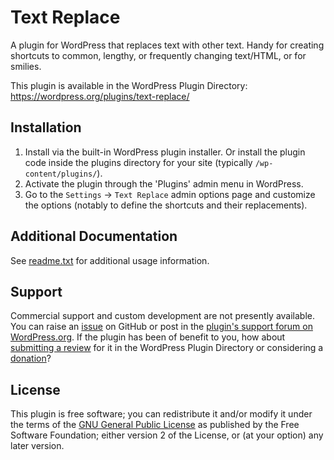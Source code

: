 # Text Replace

A plugin for WordPress that replaces text with other text. Handy for creating shortcuts to common, lengthy, or frequently changing text/HTML, or for smilies.

This plugin is available in the WordPress Plugin Directory: https://wordpress.org/plugins/text-replace/


## Installation

1. Install via the built-in WordPress plugin installer. Or install the plugin code inside the plugins directory for your site (typically `/wp-content/plugins/`).
2. Activate the plugin through the 'Plugins' admin menu in WordPress.
3. Go to the `Settings` -> `Text Replace` admin options page and customize the options (notably to define the shortcuts and their replacements).


## Additional Documentation

See [readme.txt](https://github.com/coffee2code/text-replace/blob/master/readme.txt) for additional usage information.


## Support

Commercial support and custom development are not presently available. You can raise an [issue](https://github.com/coffee2code/text-replace/issues) on GitHub or post in the [plugin's support forum on WordPress.org](https://wordpress.org/support/plugin/text-replace/). If the plugin has been of benefit to you, how about [submitting a review](https://wordpress.org/support/plugin/text-replace/reviews/) for it in the WordPress Plugin Directory or considering a [donation](https://www.paypal.com/cgi-bin/webscr?cmd=_s-xclick&hosted_button_id=6ARCFJ9TX3522)?


## License

This plugin is free software; you can redistribute it and/or modify it under the terms of the [GNU General Public License](http://www.gnu.org/licenses/gpl-2.0.html) as published by the Free Software Foundation; either version 2 of the License, or (at your option) any later version.